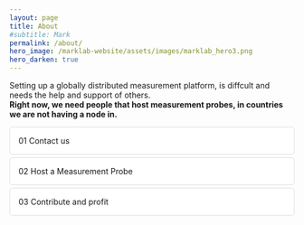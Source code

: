 ```yaml
---
layout: page
title: About
#subtitle: Mark
permalink: /about/
hero_image: /marklab-website/assets/images/marklab_hero3.png
hero_darken: true
---
```


Setting up a globally distributed measurement platform, is diffcult and needs the help and support of others.<br>
**Right now, we need people that host measurement probes, in countries we are not having a node in.**  

<!-- Accordion Section -->
<div class="container">
    <div class="accordion">
        <div class="accordion-header" onclick="toggleAccordion(1)">
            <span class="has-text-info has-text-weight-bold">01</span> Contact us
        </div>
        <div class="accordion-content" id="content-1">
            <p>Contact us (<a href="mailto:marklab@informatik.uni-wuerzburg.de">marklab@informatik.uni-wuerzburg.de</a>), providing your contact details and the location (city, country) where you could host a measurement node.</p>
        </div>
        <div class="accordion-header" onclick="toggleAccordion(2)">
            <span class="has-text-info has-text-weight-bold">02</span> Host a Measurement Probe
        </div>
        <div class="accordion-content" id="content-2">
            <p>We will send you a probe device, and you can install it at your location. The node connets to our VPN and only performs measurements in the mobile network.</p>
        </div>
        <div class="accordion-header" onclick="toggleAccordion(3)">
            <span class="has-text-info has-text-weight-bold">03</span> Contribute and profit
        </div>
        <div class="accordion-content" id="content-3">
            <p>By hosting a probe, you contribute to network measurement research and get early insights into our findings.</p>
        </div>
    </div>
</div>

<style>
.accordion-content {
    display: none;
    padding: 10px;
    background-color: #f5f5f5;
    border-radius: 5px;
}
.accordion-header {
    cursor: pointer;
    padding: 15px;
    background-color: white;
    border: 1px solid #ddd;
    border-radius: 5px;
    margin-bottom: 5px;
}
.accordion-header:hover {
    background-color: #f0f0f0;
}
</style>

<script>
function toggleAccordion(id) {
    var content = document.getElementById("content-" + id);
    content.style.display = content.style.display === "block" ? "none" : "block";
}
</script>
